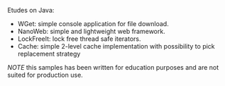 Etudes on Java:

- WGet: simple console application for file download.
- NanoWeb: simple and lightweight web framework.
- LockFreeIt: lock free thread safe iterators.
- Cache: simple 2-level cache implementation with
  possibility to pick replacement strategy

*NOTE* this samples has been written for education purposes
and are not suited for production use.
